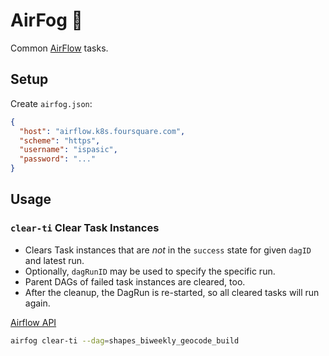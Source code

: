 # AirFog 🌁

Common [AirFlow](https://airflow.apache.org) tasks.

## Setup

Create `airfog.json`:

```json
{
  "host": "airflow.k8s.foursquare.com",
  "scheme": "https",
  "username": "ispasic",
  "password": "..."
}
```

## Usage

### `clear-ti` Clear Task Instances

+ Clears Task instances that are _not_ in the `success` state for given `dagID` and latest run.
+ Optionally, `dagRunID` may be used to specify the specific run.
+ Parent DAGs of failed task instances are cleared, too.
+ After the cleanup, the DagRun is re-started, so all cleared tasks will run again.

[Airflow API](https://airflow.apache.org/docs/apache-airflow/stable/stable-rest-api-ref.html#operation/post_clear_task_instances)

```bash
airfog clear-ti --dag=shapes_biweekly_geocode_build
```
